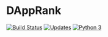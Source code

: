 # DAppRank

[![Build Status](https://travis-ci.org/Bit03/gluon.svg?branch=master)](https://travis-ci.org/Bit03/gluon)
[![Updates](https://pyup.io/repos/github/Bit03/gluon/shield.svg)](https://pyup.io/repos/github/Bit03/gluon/)
[![Python 3](https://pyup.io/repos/github/Bit03/gluon/python-3-shield.svg)](https://pyup.io/repos/github/Bit03/gluon/)